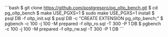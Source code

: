 ´´´bash
$ git clone https://github.com/postgrespro/pg_oltp_bench.git
$ cd pg_oltp_bench
$ make USE_PGXS=1
$ sudo make USE_PGXS=1 install
$ psql DB -f oltp_init.sql
$ psql DB -c "CREATE EXTENSION pg_oltp_bench;"
$ pgbench -c 100 -j 100 -M prepared -f oltp_ro.sql -T 300 -P 1 DB
$ pgbench -c 100 -j 100 -M prepared -f oltp_rw.sql -T 300 -P 1 DB
´´´
